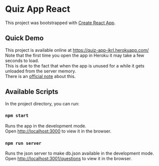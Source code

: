 # Quiz App React

This project was bootstrapped with [Create React App](https://github.com/facebook/create-react-app).

## Quick Demo
This project is available online at https://quiz-app-jkrl.herokuapp.com/ \
Note that the first time you open the app in Heroku it may take a few seconds to load.\
This is due to the fact that when the app is unused for a while it gets unloaded from the server memory.\
There is an [official note](https://devcenter.heroku.com/articles/dynos#dyno-sleeping) about this.

## Available Scripts

In the project directory, you can run:

### `npm start`

Runs the app in the development mode.\
Open [http://localhost:3000](http://localhost:3000) to view it in the browser.

### `npm run server`
Runs the json server to make db.json available in the development mode.\
Open [http://localhost:3001/questions](http://localhost:3001/questions) to view it in the browser.
